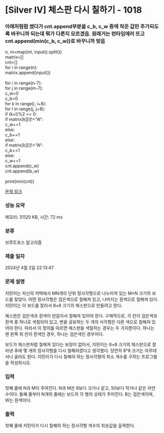# [Silver IV] 체스판 다시 칠하기 - 1018 

### 아래처럼럼 썼다가 cnt.append부분을 c_b, c_w 중에 작은 값만 추가되도록 바꾸니까 되는데 뭐가 다른지 모르겠음. 원래거는 런타임에러 뜨고 cnt.append(min(c_b, c_w))로 바꾸니까 맞음
n, m=map(int, input().split()) </br>
matrix=[]</br>
cnt=[]</br>
for i in range(n):</br>
    matrix.append(input())</br>
    </br>
for i in range(n-7):</br>
    for j in range(m-7):</br>
        c_w=0</br>
        c_b=0</br>
        for k in range(i, i+8):</br>
            for l in range(j, j+8):</br>
                if (k+l)%2 == 0:</br>
                    if matrix[k][l]!='W':</br>
                        c_w+=1</br>
                    else:</br>
                        c_b+=1</br>
                else:</br>
                    if matrix[k][l]!='W':</br>
                        c_b+=1</br>
                    else:</br>
                        c_w+=1</br>
        cnt.append(c_w)</br>
        cnt.append(b_w)</br>
        </br>
print(min(cnt))


[문제 링크](https://www.acmicpc.net/problem/1018) 

### 성능 요약

메모리: 31120 KB, 시간: 72 ms

### 분류

브루트포스 알고리즘

### 제출 일자

2024년 4월 2일 22:13:47

### 문제 설명

<p>지민이는 자신의 저택에서 MN개의 단위 정사각형으로 나누어져 있는 M×N 크기의 보드를 찾았다. 어떤 정사각형은 검은색으로 칠해져 있고, 나머지는 흰색으로 칠해져 있다. 지민이는 이 보드를 잘라서 8×8 크기의 체스판으로 만들려고 한다.</p>

<p>체스판은 검은색과 흰색이 번갈아서 칠해져 있어야 한다. 구체적으로, 각 칸이 검은색과 흰색 중 하나로 색칠되어 있고, 변을 공유하는 두 개의 사각형은 다른 색으로 칠해져 있어야 한다. 따라서 이 정의를 따르면 체스판을 색칠하는 경우는 두 가지뿐이다. 하나는 맨 왼쪽 위 칸이 흰색인 경우, 하나는 검은색인 경우이다.</p>

<p>보드가 체스판처럼 칠해져 있다는 보장이 없어서, 지민이는 8×8 크기의 체스판으로 잘라낸 후에 몇 개의 정사각형을 다시 칠해야겠다고 생각했다. 당연히 8*8 크기는 아무데서나 골라도 된다. 지민이가 다시 칠해야 하는 정사각형의 최소 개수를 구하는 프로그램을 작성하시오.</p>

### 입력 

 <p>첫째 줄에 N과 M이 주어진다. N과 M은 8보다 크거나 같고, 50보다 작거나 같은 자연수이다. 둘째 줄부터 N개의 줄에는 보드의 각 행의 상태가 주어진다. B는 검은색이며, W는 흰색이다.</p>

### 출력 

 <p>첫째 줄에 지민이가 다시 칠해야 하는 정사각형 개수의 최솟값을 출력한다.</p>

